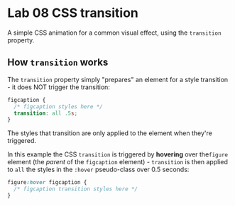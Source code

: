 # Lab 08 CSS transition

A simple CSS animation for a common visual effect, using the `transition` property.

## How `transition` works

The `transition` property simply "prepares" an element for a style transition - it does NOT trigger the transition:

```css
figcaption {
  /* figcaption styles here */
  transition: all .5s;
}
```

The styles that transition are only applied to the element when they're triggered.

In this example the CSS `transition` is triggered by **hovering** over the`figure` element (the *parent* of the `figcaption` element) - `transition` is then applied to `all` the styles in the `:hover` pseudo-class over 0.5 seconds:

```css
figure:hover figcaption {
  /* figcaption transition styles here */
}
```